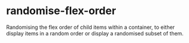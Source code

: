 # randomise-flex-order
Randomising the flex order of child items within a container, to either display items in a random order or display a randomised subset of them.
